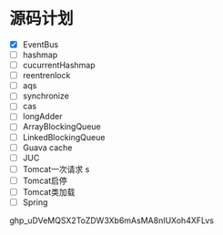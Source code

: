 # 源码计划

- [x] EventBus
- [ ] hashmap
- [ ] cucurrentHashmap
- [ ] reentrenlock
- [ ] aqs
- [ ] synchronize
- [ ] cas
- [ ] longAdder
- [ ] ArrayBlockingQueue
- [ ] LinkedBlockingQueue
- [ ] Guava cache
- [ ] JUC
- [ ] Tomcat一次请求 s
- [ ] Tomcat启停
- [ ] Tomcat类加载
- [ ] Spring

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
